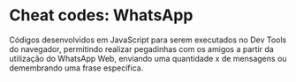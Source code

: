 # Cheat codes: WhatsApp

Códigos desenvolvidos em JavaScript para serem executados no Dev Tools do navegador, permitindo realizar pegadinhas com os amigos a partir da utilização do WhatsApp Web, enviando uma quantidade x de mensagens ou demembrando uma frase específica.
